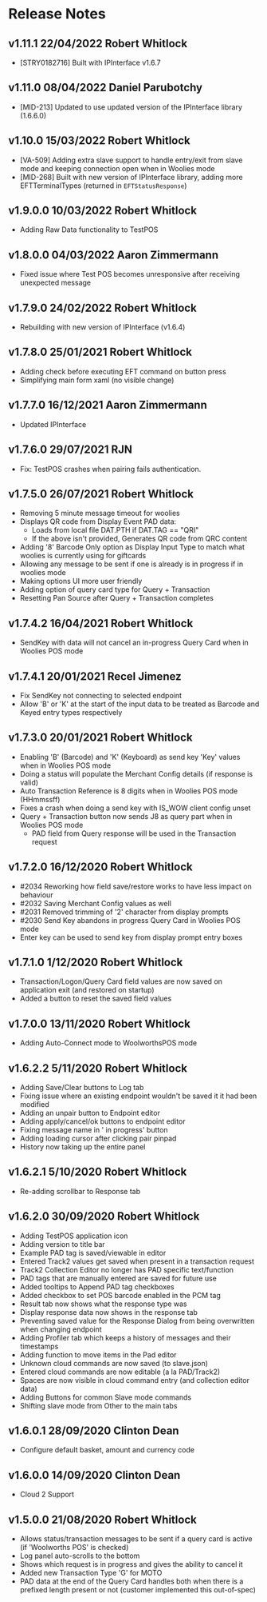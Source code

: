 # Release Notes

## v1.11.1 22/04/2022 Robert Whitlock
- [STRY0182716] Built with IPInterface v1.6.7

## v1.11.0 08/04/2022 Daniel Parubotchy
- [MID-213] Updated to use updated version of the IPInterface library (1.6.6.0)

## v1.10.0 15/03/2022 Robert Whitlock
- [VA-509] Adding extra slave support to handle entry/exit from slave mode and keeping connection open when in Woolies mode
- [MID-268] Built with new version of IPInterface library, adding more EFTTerminalTypes (returned in `EFTStatusResponse`)

## v1.9.0.0 10/03/2022 Robert Whitlock
- Adding Raw Data functionality to TestPOS

## v1.8.0.0 04/03/2022 Aaron Zimmermann
- Fixed issue where Test POS becomes unresponsive after receiving unexpected message

## v1.7.9.0 24/02/2022 Robert Whitlock
- Rebuilding with new version of IPInterface (v1.6.4)

## v1.7.8.0 25/01/2021 Robert Whitlock
- Adding check before executing EFT command on button press
- Simplifying main form xaml (no visible change)

## v1.7.7.0 16/12/2021 Aaron Zimmermann
- Updated IPInterface

## v1.7.6.0 29/07/2021 RJN
- Fix: TestPOS crashes when pairing fails authentication.

## v1.7.5.0 26/07/2021 Robert Whitlock

- Removing 5 minute message timeout for woolies
- Displays QR code from Display Event PAD data:
  - Loads from local file DAT.PTH if DAT.TAG == "QRI"
  - If the above isn't provided, Generates QR code from QRC content
- Adding '8' Barcode Only option as Display Input Type to match what woolies is currently using for giftcards
- Allowing any message to be sent if one is already is in progress if in woolies mode
- Making options UI more user friendly
- Adding option of query card type for Query + Transaction
- Resetting Pan Source after Query + Transaction completes

## v1.7.4.2 16/04/2021 Robert Whitlock

- SendKey with data will not cancel an in-progress Query Card when in Woolies POS mode

## v1.7.4.1 20/01/2021 Recel Jimenez

- Fix SendKey not connecting to selected endpoint
- Allow 'B' or 'K' at the start of the input data to be treated as Barcode and Keyed entry types respectively

## v1.7.3.0 20/01/2021 Robert Whitlock

- Enabling 'B' (Barcode) and 'K' (Keyboard) as send key 'Key' values when in Woolies POS mode
- Doing a status will populate the Merchant Config details (if response is valid)
- Auto Transaction Reference is 8 digits when in Woolies POS mode (HHmmssff)
- Fixes a crash when doing a send key with IS_WOW client config unset
- Query + Transaction button now sends J8 as query part when in Woolies POS mode
    - PAD field from Query response will be used in the Transaction request

## v1.7.2.0 16/12/2020 Robert Whitlock
- #2034 Reworking how field save/restore works to have less impact on behaviour
- #2032 Saving Merchant Config values as well
- #2031 Removed trimming of '2' character from display prompts
- #2030 Send Key abandons in progress Query Card in Woolies POS mode
- Enter key can be used to send key from display prompt entry boxes

## v1.7.1.0 1/12/2020 Robert Whitlock
- Transaction/Logon/Query Card field values are now saved on application exit (and restored on startup)
- Added a button to reset the saved field values

## v1.7.0.0 13/11/2020 Robert Whitlock
- Adding Auto-Connect mode to WoolworthsPOS mode

## v1.6.2.2 5/11/2020 Robert Whitlock
- Adding Save/Clear buttons to Log tab
- Fixing issue where an existing endpoint wouldn't be saved it it had been modified
- Adding an unpair button to Endpoint editor
- Adding apply/cancel/ok buttons to endpoint editor
- Fixing message name in '<x> in progress' button
- Adding loading cursor after clicking pair pinpad
- History now taking up the entire panel

## v1.6.2.1 5/10/2020 Robert Whitlock
- Re-adding scrollbar to Response tab

## v1.6.2.0 30/09/2020 Robert Whitlock
- Adding TestPOS application icon
- Adding version to title bar
- Example PAD tag is saved/viewable in editor
- Entered Track2 values get saved when present in a transaction request
- Track2 Collection Editor no longer has PAD specific text/function
- PAD tags that are manually entered are saved for future use
- Added tooltips to Append PAD tag checkboxes
- Added checkbox to set POS barcode enabled in the PCM tag
- Result tab now shows what the response type was
- Display response data now shows in the response tab
- Preventing saved value for the Response Dialog from being overwritten when changing endpoint
- Adding Profiler tab which keeps a history of messages and their timestamps
- Adding function to move items in the Pad editor
- Unknown cloud commands are now saved (to slave.json)
- Entered cloud commands are now editable (a la PAD/Track2)
- Spaces are now visible in cloud command entry (and collection editor data)
- Adding Buttons for common Slave mode commands
- Shifting slave mode from Other to the main tabs

## v1.6.0.1 28/09/2020 Clinton Dean
- Configure default basket, amount and currency code

## v1.6.0.0 14/09/2020 Clinton Dean
- Cloud 2 Support

## v1.5.0.0 21/08/2020 Robert Whitlock
- Allows status/transaction messages to be sent if a query card is active (if 'Woolworths POS' is checked)
- Log panel auto-scrolls to the bottom
- Shows which request is in progress and gives the ability to cancel it
- Added new Transaction Type 'G' for MOTO
- PAD data at the end of the Query Card handles both when there is a prefixed length present or not (customer implemented this out-of-spec)
